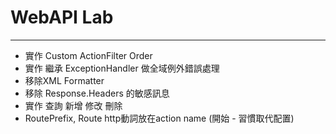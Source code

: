 ﻿# WebAPI Lab
----------
- 實作 Custom ActionFilter Order
- 實作 繼承 ExceptionHandler 做全域例外錯誤處理
- 移除XML Formatter
- 移除 Response.Headers 的敏感訊息
- 實作 查詢 新增 修改 刪除 
- RoutePrefix, Route http動詞放在action name (開始 - 習慣取代配置)





